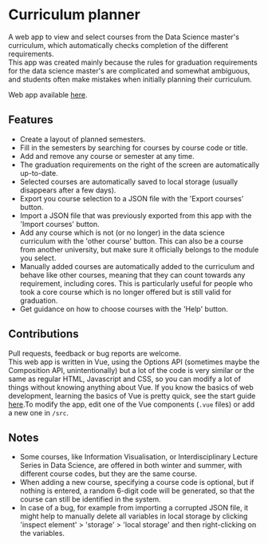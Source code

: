 # Curriculum planner
A web app to view and select courses from the Data Science master's curriculum, which automatically checks completion of 
the different requirements.  
This app was created mainly because the rules for graduation requirements for the data science master's are complicated 
and somewhat ambiguous, and students often make mistakes when initially planning their curriculum.

Web app available [here](https://emile-jn.github.io/curriculum-planner/).

## Features
- Create a layout of planned semesters.
- Fill in the semesters by searching for courses by course code or title.
- Add and remove any course or semester at any time.
- The graduation requirements on the right of the screen are automatically up-to-date.
- Selected courses are automatically saved to local storage (usually disappears after a few days).
- Export you course selection to a JSON file with the 'Export courses' button.
- Import a JSON file that was previously exported from this app with the 'Import courses' button.
- Add any course which is not (or no longer) in the data science curriculum with the 'other course' button.
This can also be a course from another university, but make sure it officially belongs to the module you select.
- Manually added courses are automatically added to the curriculum and behave like other courses,
meaning that they can count towards any requirement, including cores. This is particularly useful
for people who took a core course which is no longer offered but is still valid for graduation.
- Get guidance on how to choose courses with the 'Help' button.

## Contributions
Pull requests, feedback or bug reports are welcome.  
This web app is written in Vue, using the Options API (sometimes maybe the Composition API, unintentionally) but a lot 
of the code is very similar or the same as regular HTML, Javascript and CSS, so you can modify 
a lot of things without knowing anything about Vue. If you know the basics of web development, learning the basics of 
Vue is pretty quick, see the start guide [here](https://vuejs.org/guide/introduction.html).To modify the app, edit one 
of the Vue components (`.vue` files) or add a new one in `/src`.

## Notes
- Some courses, like Information Visualisation, or Interdisciplinary Lecture Series in Data Science, are offered in
both winter and summer, with different course codes, but they are the same course.
- When adding a new course, specifying a course code is optional, but if nothing is entered, a random 6-digit code will 
be generated, so that the course can still be identified in the system.
- In case of a bug, for example from importing a corrupted JSON file, it might help to manually delete all variables in
local storage by clicking 'inspect element' > 'storage' > 'local storage' and then right-clicking on the variables.